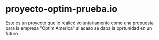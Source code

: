 # proyecto-optim-prueba.io
Este es un proyecto que lo realicé voluntariamente como una propuesta para la empresa "Optim America" si acaso se daba la oprtunidad en un futuro 
